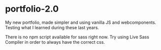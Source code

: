 # portfolio-2.0

My new portfolio, made simpler and using vanilla JS and webcomponents. Testing what I learned during these last years.

There is no npm script available for sass right now. Try using Live Sass Compiler in order to always have the correct css.
